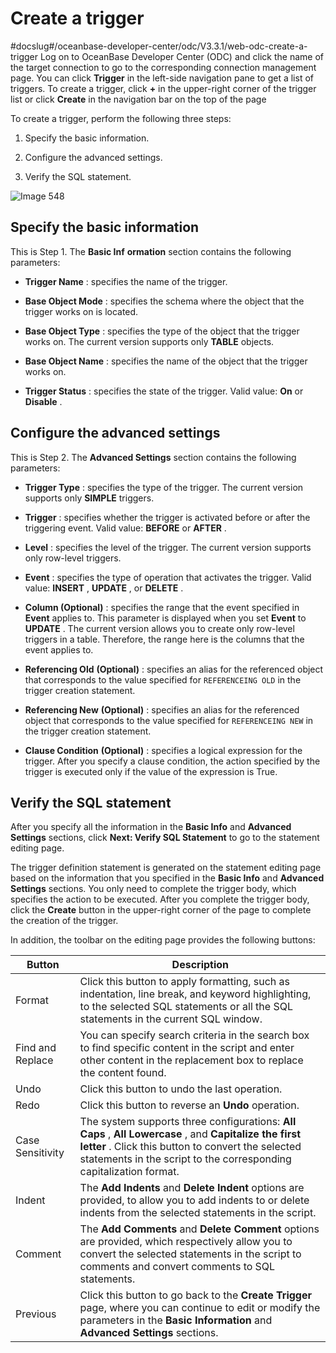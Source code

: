 Create a trigger 
=====================================
#docslug#/oceanbase-developer-center/odc/V3.3.1/web-odc-create-a-trigger
Log on to OceanBase Developer Center (ODC) and click the name of the target connection to go to the corresponding connection management page. You can click **Trigger** in the left-side navigation pane to get a list of triggers. To create a trigger, click **+** in the upper-right corner of the trigger list or click **Create** in the navigation bar on the top of the page 

To create a trigger, perform the following three steps:

1. Specify the basic information.

   

2. Configure the advanced settings.

   

3. Verify the SQL statement.

   




![Image 548](https://help-static-aliyun-doc.aliyuncs.com/assets/img/en-US/9989620261/p268312.png)

Specify the basic information 
--------------------------------------------------

This is Step 1. The **Basic Inf** **ormation** section contains the following parameters:

* **Trigger Name** : specifies the name of the trigger.

  

* **Base Object Mode** : specifies the schema where the object that the trigger works on is located.

  

* **Base Object Type** : specifies the type of the object that the trigger works on. The current version supports only **TABLE** objects.

  

* **Base Object Name** : specifies the name of the object that the trigger works on.

  

* **Trigger Status** : specifies the state of the trigger. Valid value: **On** or **Disable** .

  




Configure the advanced settings 
----------------------------------------------------

This is Step 2. The **Advanced Settings** section contains the following parameters:

* **Trigger Type** : specifies the type of the trigger. The current version supports only **SIMPLE** triggers.

  

* **Trigger** : specifies whether the trigger is activated before or after the triggering event. Valid value: **BEFORE** or **AFTER** .

  

* **Level** : specifies the level of the trigger. The current version supports only row-level triggers.

  

* **Event** : specifies the type of operation that activates the trigger. Valid value: **INSERT** , **UPDATE** , or **DELETE** .

  

* **Column (Optional)** : specifies the range that the event specified in **Event** applies to. This parameter is displayed when you set **Event** to **UPDATE** . The current version allows you to create only row-level triggers in a table. Therefore, the range here is the columns that the event applies to.

  

* **Referencing Old** **(Optional)** : specifies an alias for the referenced object that corresponds to the value specified for `REFERENCEING OLD` in the trigger creation statement.

  

* **Referencing New** **(Optional)** : specifies an alias for the referenced object that corresponds to the value specified for `REFERENCEING NEW` in the trigger creation statement.

  

* **Clause Condition** **(Optional)** : specifies a logical expression for the trigger. After you specify a clause condition, the action specified by the trigger is executed only if the value of the expression is True.

  




Verify the SQL statement 
---------------------------------------------

After you specify all the information in the **Basic Info** and **Advanced Settings** sections, click **Next: Verify SQL Statement** to go to the statement editing page. 

The trigger definition statement is generated on the statement editing page based on the information that you specified in the **Basic Info** and **Advanced Settings** sections. You only need to complete the trigger body, which specifies the action to be executed. After you complete the trigger body, click the **Create** button in the upper-right corner of the page to complete the creation of the trigger. 

In addition, the toolbar on the editing page provides the following buttons:


|      Button      |                                                                                                            Description                                                                                                            |
|------------------|-----------------------------------------------------------------------------------------------------------------------------------------------------------------------------------------------------------------------------------|
| Format           | Click this button to apply formatting, such as indentation, line break, and keyword highlighting, to the selected SQL statements or all the SQL statements in the current SQL window.                                             |
| Find and Replace | You can specify search criteria in the search box to find specific content in the script and enter other content in the replacement box to replace the content found.                                                             |
| Undo             | Click this button to undo the last operation.                                                                                                                                                                                     |
| Redo             | Click this button to reverse an **Undo** operation.                                                                                                                                                                               |
| Case Sensitivity | The system supports three configurations: **All Caps** , **All Lowercase** , and **Capitalize the first letter** . Click this button to convert the selected statements in the script to the corresponding capitalization format. |
| Indent           | The **Add Indents** and **Delete Indent** options are provided, to allow you to add indents to or delete indents from the selected statements in the script.                                                                      |
| Comment          | The **Add Comments** and **Delete Comment** options are provided, which respectively allow you to convert the selected statements in the script to comments and convert comments to SQL statements.                               |
| Previous         | Click this button to go back to the **Create Trigger** page, where you can continue to edit or modify the parameters in the **Basic Information** and **Advanced Settings** sections.                                             |


